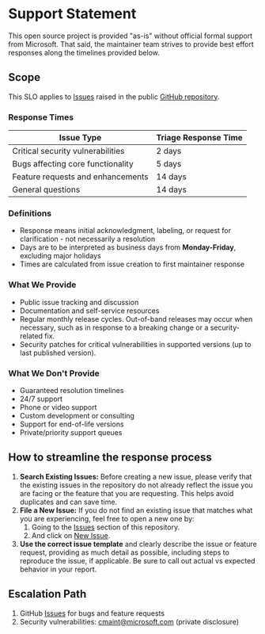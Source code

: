 # Support Statement

This open source project is provided "as-is" without official formal support from Microsoft. That said, the maintainer team strives to provide best effort responses along the timelines provided below.

## Scope

This SLO applies to [Issues](https://github.com/microsoft/CAIRA/issues) raised in the public [GitHub repository](https://github.com/microsoft/caira).

### Response Times

| Issue Type                        | Triage Response Time |
|-----------------------------------|----------------------|
| Critical security vulnerabilities | 2 days               |
| Bugs affecting core functionality | 5 days               |
| Feature requests and enhancements | 14 days              |
| General questions                 | 14 days              |

### Definitions

- Response means initial acknowledgment, labeling, or request for clarification - not necessarily a resolution
- Days are to be interpreted as business days from **Monday-Friday**, excluding major holidays
- Times are calculated from issue creation to first maintainer response

### What We Provide

- Public issue tracking and discussion
- Documentation and self-service resources
- Regular monthly release cycles. Out-of-band releases may occur when necessary, such as in response to a breaking change or a security-related fix.
- Security patches for critical vulnerabilities in supported versions (up to last published version).

### What We Don't Provide

- Guaranteed resolution timelines
- 24/7 support
- Phone or video support
- Custom development or consulting
- Support for end-of-life versions
- Private/priority support queues

## How to streamline the response process

1. **Search Existing Issues:** Before creating a new issue, please verify that the existing issues in the repository do not already reflect the issue you are facing or the feature that you are requesting. This helps avoid duplicates and can save time.
1. **File a New Issue:** If you do not find an existing issue that matches what you are experiencing, feel free to open a new one by:
   1. Going to the [Issues](https://github.com/microsoft/CAIRA/issues) section of this repository.
   1. And click on [New Issue](https://github.com/microsoft/CAIRA/issues/new/choose).
1. **Use the correct issue template**  and clearly describe the issue or feature request, providing as much detail as possible, including steps to reproduce the issue, if applicable. Be sure to call out actual vs expected behavior in your report.

## Escalation Path

1. GitHub [Issues](https://github.com/microsoft/CAIRA/issues) for bugs and feature requests
1. Security vulnerabilities: [cmaint@microsoft.com](mailto:cmaint@microsoft.com) (private disclosure)
